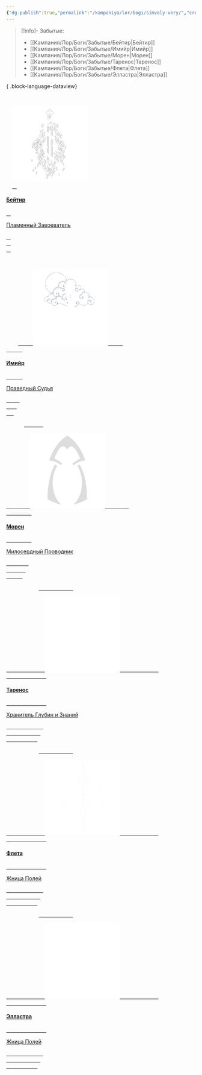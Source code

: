 ```yaml
---
{"dg-publish":true,"permalink":"/kampaniya/lor/bogi/simvoly-very/","created":"2025-01-11T03:30:27.387+03:00","updated":"2025-01-13T06:57:45.440+03:00"}
---
```



> [!info]- Забытые:
>  - [[Кампания/Лор/Боги/Забытые/Бейтир\|Бейтир]]
> - [[Кампания/Лор/Боги/Забытые/Имийр\|Имийр]]
> - [[Кампания/Лор/Боги/Забытые/Морен\|Морен]]
> - [[Кампания/Лор/Боги/Забытые/Таренос\|Таренос]]
> - [[Кампания/Лор/Боги/Забытые/Флета\|Флета]]
> - [[Кампания/Лор/Боги/Забытые/Элластра\|Элластра]]
> 
{ .block-language-dataview}


<div id="cards">


    <div class="card">
    <img src="https://raw.githubusercontent.com/lazyfox24/digitalgarden/refs/heads/main/src/site/img/test/beityr_sym1.png" alt="Beityr" style="width:100% testimg">
    <div class="container">
    <a class="internal-link" target="" data-note-icon="" href="/kampaniya/lor/bogi/zabytye/bejtir/">
    <h4><b>Бейтир</b></h4>
    <p>Пламенный Завоеватель</p>
    </div>
    </div>
    </a>


      
        <div class="card">
        <a class="internal-link" target="" data-note-icon="" href="/kampaniya/lor/bogi/zabytye/imijr/">
          <img src="https://raw.githubusercontent.com/lazyfox24/digitalgarden/refs/heads/main/src/site/img/test/emir_sym1.png" alt="Imijr" style="width:100% testimg">
          <div class="container">
            <h4><b>Имийр</b></h4>
            <p>Праведный Судья</p>
          </div>
        </div>
      </a>


            <a class="internal-link" target="" data-note-icon="" href="/kampaniya/lor/bogi/zabytye/moren/">
              <div class="card">
                <img src="https://raw.githubusercontent.com/lazyfox24/digitalgarden/refs/heads/main/src/site/img/test/cloak-stars.png" alt="Морен" style="width:100% testimg">
                <div class="container">
                  <h4><b>Морен</b></h4>
                  <p>Милосердный Проводник</p>
                </div>
              </div>
            </a>


                      <a class="internal-link" target="" data-note-icon="" href="/kampaniya/lor/bogi/zabytye/tarenos/">
                        <div class="card">
                          <img src="https://raw.githubusercontent.com/lazyfox24/digitalgarden/refs/heads/main/src/site/img/test/tarenos_sym.png" alt="Таренос" style="width:100% testimg">
                          <div class="container">
                            <h4><b>Таренос</b></h4>
                            <p>Хранитель Глубин и Знаний</p>
                          </div>
                        </div>
                      </a>


                      <a class="internal-link" target="" data-note-icon="" href="/kampaniya/lor/bogi/zabytye/fleta/">
                        <div class="card">
                          <img src="https://raw.githubusercontent.com/lazyfox24/digitalgarden/refs/heads/main/src/site/img/test/fleta_sym.png" alt="Флета" style="width:100% testimg">
                          <div class="container">
                            <h4><b>Флета</b></h4>
                            <p>Жница Полей</p>
                          </div>
                        </div>
                      </a>


                      <a class="internal-link" target="" data-note-icon="" href="/kampaniya/lor/bogi/zabytye/ellastra/">
                        <div class="card">
                          <img src="https://raw.githubusercontent.com/lazyfox24/digitalgarden/refs/heads/main/src/site/img/test/elli_sym2.png" alt="Элластра" style="width:100% testimg">
                          <div class="container">
                            <h4><b>Элластра</b></h4>
                            <p>Жница Полей</p>
                          </div>
                        </div>
                      </a>
  </div>